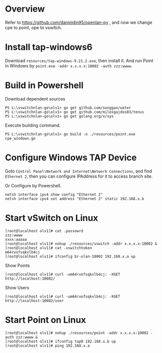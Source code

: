 # Overview 

Refer to https://github.com/danieldin95/openlan-py , and now we change cpe to point, ope to vswitch.

# Install tap-windows6

Download `resources/tap-windows-9.21.2.exe`, then install it. And run Point in Windows by `point.exe -addr x.x.x.x:10002 -auth zzz:wwww`. 

# Build in Powershell

Download dependent sources

    PS L:\vswitchnlan-go\olv1> go get github.com/songgao/water
    PS L:\vswitchnlan-go\olv1> go get github.com/milosgajdos83/tenus
    PS L:\vswitchnlan-go\olv1> go get golang.org/x/sys

Execute building command.

    PS L:\vswitchnlan-go\olv1> go build -o ./resources/point.exe cpe_windows.go

# Configure Windows TAP Device

Goto `Control Panel\Network and Internet\Network Connections`, and find `Ethernet 2`, then you can configure IPAddress for it to access branch site. 

Or Configure by Powershell.

    netsh interface ipv4 show config "Ethernet 2"
    netsh interface ipv4 set address "Ethernet 2" static 192.168.x.b

# Start vSwitch on Linux

    [root@localhost olv1]# cat .passowrd
    zzz:wwww
    xxxx:aaaaa
    [root@localhost olv1]# nohup ./resources/vswitch -addr x.x.x.x:10002 &
    [root@localhost olv1]# cat .vswitchtoken
    m64rxofsqkvlb4cj
    [root@localhost olv1]# ifconfig br-olan-10002 192.168.x.a up
    
Show Points

    [root@localhost olv1]# curl -um64rxofsqkvlb4cj: -XGET http://localhost:10082/

Show Users

    [root@localhost olv1]# curl -um64rxofsqkvlb4cj: -XGET http://localhost:10082/user

# Start Point on Linux

    [root@localhost olv1]# nohup ./resources/point -addr x.x.x.x:10002 -auth zzz:wwww &
    [root@localhost olv1]# ifconfig tap0 192.168.x.b up
    [root@localhost olv1]# ping 192.168.x.a

